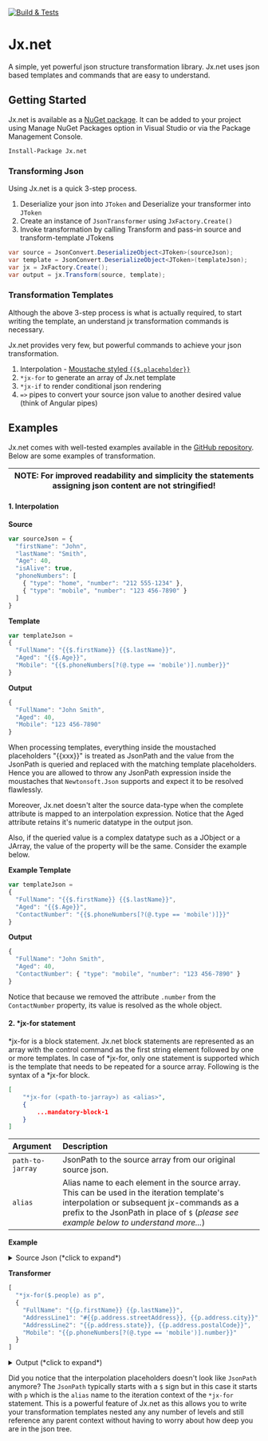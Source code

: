 [![Build & Tests](https://ci.appveyor.com/api/projects/status/7a6ncfn79vtl6upu?svg=true)](https://ci.appveyor.com/project/raghu-romp/jx-net)


# Jx.net
A simple, yet powerful json structure transformation library. Jx.net uses json based templates and commands that are easy to understand.

## Getting Started

Jx.net is available as a [NuGet package](https://www.nuget.org/packages/Jx.net/). It can be added to your project using Manage NuGet Packages option in Visual Studio or via the Package Management Console.

```
Install-Package Jx.net
```

### Transforming Json

Using Jx.net is a quick 3-step process. 
1. Deserialize your json into `JToken` and Deserialize your transformer into `JToken`
3. Create an instance of  `JsonTransformer` using `JxFactory.Create()`
4. Invoke transformation by calling Transform and pass-in source and transform-template JTokens

```csharp
var source = JsonConvert.DeserializeObject<JToken>(sourceJson);
var template = JsonConvert.DeserializeObject<JToken>(templateJson);
var jx = JxFactory.Create();
var output = jx.Transform(source, template);
```

### Transformation Templates

Although the above 3-step process is what is actually required, to start writing the template, an understand jx transformation commands is necessary.

Jx.net provides very few, but powerful commands to achieve your json transformation. 
1. Interpolation - [Moustache styled `{{$.placeholder}}`](https://en.wikipedia.org/wiki/Mustache_(template_system))
2. `*jx-for` to generate an array of Jx.net template
3. `*jx-if` to render conditional json rendering 
4. `=>` pipes to convert your source json value to another desired value (think of Angular pipes)


## Examples

Jx.net comes with well-tested examples available in the [GitHub repository](https://github.com/raghu-romp/Jx.net/tree/master/Jx.net.Tests/tests). Below are some examples of transformation. 

| NOTE: For improved readability and simplicity the statements assigning json content are not stringified! |
| --- |


#### 1. Interpolation 
**Source**
```javascript
var sourceJson = {
  "firstName": "John",
  "lastName": "Smith",
  "Age": 40,
  "isAlive": true,
  "phoneNumbers": [
    { "type": "home", "number": "212 555-1234" },
    { "type": "mobile", "number": "123 456-7890" }
  ]
}
```
**Template**
```javascript
var templateJson = 
{
  "FullName": "{{$.firstName}} {{$.lastName}}",
  "Aged": "{{$.Age}}",
  "Mobile": "{{$.phoneNumbers[?(@.type == 'mobile')].number}}"
}
```
**Output**
```javascript
{
  "FullName": "John Smith",
  "Aged": 40,
  "Mobile": "123 456-7890"
}
```

When processing templates, everything inside the moustached placeholders "{{xxx}}" is treated as JsonPath  and the value from the JsonPath is queried and replaced with the matching template placeholders. Hence you are allowed to throw any JsonPath expression inside the moustaches that `Newtonsoft.Json` supports and expect it to be resolved flawlessly. 

Moreover, Jx.net doesn't alter the source data-type when the complete attribute is mapped to an interpolation expression. Notice that the Aged attribute retains it's numeric datatype in the output json. 

Also, if the queried value is a complex datatype such as a JObject or a JArray, the value of the property will be the same. Consider the example below.

**Example Template**
```javascript
var templateJson = 
{
  "FullName": "{{$.firstName}} {{$.lastName}}",
  "Aged": "{{$.Age}}",
  "ContactNumber": "{{$.phoneNumbers[?(@.type == 'mobile')]}}"
}
```
**Output**
```javascript
{
  "FullName": "John Smith",
  "Aged": 40,
  "ContactNumber": { "type": "mobile", "number": "123 456-7890" }
}
```

Notice that because we removed the attribute `.number` from the `ContactNumber` property, its value is resolved as the whole object.


#### 2. *jx-for statement


*jx-for is a block statement. Jx.net block statements are represented as an array with the control command as the first string element followed by one or more templates. In case of *jx-for, only one statement is supported which is the template that needs to be repeated for a source array. Following is the syntax of a *jx-for block.

```json
[
    "*jx-for (<path-to-jarray>) as <alias>",
    {
    	...mandatory-block-1
    }
]
```


| Argument | Description |
| :--- | :--- |
| `path-to-jarray` | JsonPath to the source array from our original source json. |
| `alias` | Alias name to each element in the source array. This can be used in the iteration template's interpolation or subsequent jx-commands as a prefix to the JsonPath in place of `$` (*please see example below to understand more...*)  |


**Example**


<details>
  <summary>Source Json (*click to expand*)</summary>
	
```javascript
{
  "people":
  [
    {
      "firstName": "Heidi",
      "lastName": "Coffey",
      "isAlive": true,
      "age": 67,
      "address": {
        "streetAddress": "Norman Avenue",
        "city": "Avalon",
        "state": "Pennsylvania",
        "postalCode": 7394
      },
      "phoneNumbers": [
        {
          "type": "home",
          "number": "827 406-2872"
        },
        {
          "type": "mobile",
          "number": "902 439-2165"
        }
      ]
    },
    {
      "firstName": "Colon",
      "lastName": "Murphy",
      "isAlive": false,
      "age": 56,
      "address": {
        "streetAddress": "Clifford Place",
        "city": "Greenock",
        "state": "Colorado",
        "postalCode": 9922
      },
      "phoneNumbers": [
        {
          "type": "home",
          "number": "927 599-3033"
        },
        {
          "type": "mobile",
          "number": "862 447-3703"
        }
      ]
    },
    {
      "firstName": "Hodges",
      "lastName": "Giles",
      "isAlive": true,
      "age": 65,
      "address": {
        "streetAddress": "Stuyvesant Avenue",
        "city": "Makena",
        "state": "Washington",
        "postalCode": 8024
      },
      "phoneNumbers": [
        {
          "type": "home",
          "number": "808 486-2959"
        },
        {
          "type": "mobile",
          "number": "899 404-3948"
        }
      ]
    }
  ]
}
```
</details>

**Transformer**

```javascript
[
  "*jx-for($.people) as p",
  {
    "FullName": "{{p.firstName}} {{p.lastName}}",
    "AddressLine1": "#{{p.address.streetAddress}}, {{p.address.city}}",
    "AddressLine2": "{{p.address.state}}, {{p.address.postalCode}}",
    "Mobile": "{{p.phoneNumbers[?(@.type == 'mobile')].number}}"
  }
]
```

<details>
	<summary>Output (*click to expand*)</summary>

```javascript
[
  {
    "FullName": "Heidi Coffey",
    "AddressLine1": "#Norman Avenue, Avalon",
    "AddressLine2": "Pennsylvania, 7394",
    "Mobile": "902 439-2165"
  },
  {
    "FullName": "Colon Murphy",
    "AddressLine1": "#Clifford Place, Greenock",
    "AddressLine2": "Colorado, 9922",
    "Mobile": "862 447-3703"
  },
  {
    "FullName": "Hodges Giles",
    "AddressLine1": "#Stuyvesant Avenue, Makena",
    "AddressLine2": "Washington, 8024",
    "Mobile": "899 404-3948"
  }
]
```
</details>

Did you notice that the interpolation placeholders doesn't look like `JsonPath` anymore? The `JsonPath` typically starts with a `$` sign but in this case it starts with `p` which is the `alias` name to the iteration context of the `*jx-for` statement. This is a powerful feature of Jx.net as this allows you to write your transformation templates nested any any number of levels and still reference any parent context without having to worry about how deep you are in the json tree.

